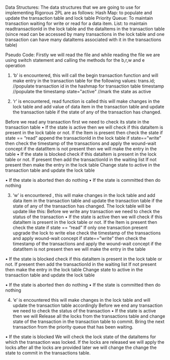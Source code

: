 Data Structures:
The data structures that we are going to use for implementing Rigorous 2PL are as follows:
Hash Map: to populate and update  the transaction table and lock table
Priority Queue: To maintain transaction waiting for write or read for a data item.
List: to maintain readtransactionId in the lock table and the dataItems in the transaction table (since read can be accessed by many transactions in the lock table and one transaction can have many dataItems associated with it in the transactions table)


Pseudo Code:
Firstly we will read the file and while reading the file we are using switch statement and calling the methods for the b,r,w and e operation 
1.	‘b’ is encountered, this will call the begin transaction function and will make entry in the transaction table for the following values:
trans.id;              //populate transaction id in the hashmap for transaction table
timestamp         //populate the timestamp
state="active"  //mark the state as active
		 				 
2.	‘r’ is encountered, read function is called this will make changes in the lock table and add value of data item in the transaction table and update the transaction table if the state of any of the transaction has changed. 

Before we read any transaction first we need to check its state in the transaction table 
•	If the state is active then we will
check if this dataItem is present in the lock table or not.
 If the Item is present 
then check the state if  state == “read”
append the transactionId in the lock table
				if state==”write”
then check the timestamp of the transactions and apply the wound-wait concept
		if the datatItem is not present then we will make the entry in the table
•	If the state is blocked 
check if this dataItem is present in the lock table or not.
	If present then add the transactionId in the waiting list
If not present then make the entry in the lock table
	Change state to active in the transaction table and update the lock table

•	If the state is aborted then do nothing 
•	If the state is committed then do nothing


3.	‘w’ is encountered , this will make changes in the lock table and add data item in the transaction table and update the transaction table if the state of any of the transaction has changed. The lock table will be update like this:
Before we write any transaction we need to check the status of the transaction 
•	If the state is active then we will
check if this dataItem is present in the lock table or not.
 If the Item is present 
then check the state if  state == “read”
If only one transaction present 
upgrade the lock to write
					else 
check the timestamp of the transactions and apply wound-wait concept
				if state==”write”
then check the timestamp of the transactions and apply the wound-wait concept
		if the datatItem is not present then we will make the entry in the table

•	If the state is blocked 
check if this dataItem is present in the lock table or not.
	If present then add the transactionId in the waiting list
If not present then make the entry in the lock table
	Change state to active in the transaction table and update the lock table

•	If the state is aborted then do nothing 
•	If the state is committed then do nothing

4.	‘e’ is encountered this will make changes in the lock table and will update the transaction table accordingly
Before we end any transaction we need to check the status of the transaction 
•	If the state is active then we will
Release all the locks from the transactions table and change state of the transaction in the transaction table to commit. Bring the next transaction from the priority queue that has been waiting.				

•	If the state is blocked 
We will check the lock state of the dataItems for which the transaction was locked. If the locks are released we will apply the locks after all the locks are provided later we will change the change the state to commit in the transactions table.


